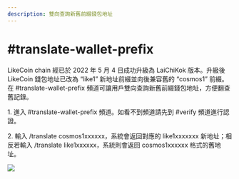 ```yaml
---
description: 雙向查詢新舊前綴錢包地址
---
```


# #translate-wallet-prefix

LikeCoin chain 經已於 2022 年 5 月 4 日成功升級為 LaiChiKok 版本。升級後 LikeCoin 錢包地址已改為 “like1” 新地址前綴並向後兼容舊的 “cosmos1” 前綴。在 #translate-wallet-prefix 頻道可讓用戶雙向查詢新舊前綴錢包地址，方便翻查舊記錄。

1\. 進入 #translate-wallet-prefix 頻道。如看不到頻道請先到 #verify 頻道進行認證。

2\. 輸入 /translate cosmos1xxxxxx，系統會返回對應的 like1xxxxxxx 新地址；相反若輸入 /translate like1xxxxxx，系統則會返回 cosmos1xxxxxx 格式的舊地址。

![](../../.gitbook/assets/translate-wallet-prefix.png)
